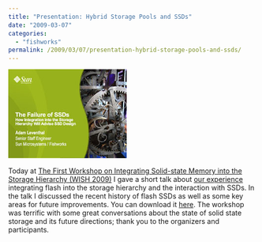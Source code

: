 ```yaml
---
title: "Presentation: Hybrid Storage Pools and SSDs"
date: "2009-03-07"
categories:
  - "fishworks"
permalink: /2009/03/07/presentation-hybrid-storage-pools-and-ssds/
---
```


[![](images/leventhal_wish_2009.jpg)](http://dtrace.org/resources/ahl/leventhal_wish_2009.pdf)

Today at [The First Workshop on Integrating Solid-state Memory into the Storage Hierarchy (WISH 2009)](http://csl.cse.psu.edu/wish2009.html) I gave a short talk about [our experience](http://dtrace.org/blogs/ahl/hybrid_storage_pools_in_cacm) integrating flash into the storage hierarchy and the interaction with SSDs. In the talk I discussed the recent history of flash SSDs as well as some key areas for future improvements. You can download it [here](http://dtrace.org/resources/ahl/leventhal_wish_2009.pdf). The workshop was terrific with some great conversations about the state of solid state storage and its future directions; thank you to the organizers and participants.
